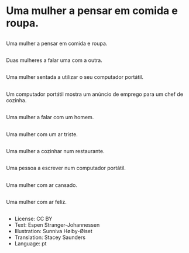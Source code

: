 # Uma mulher a pensar em comida e roupa.

##
Uma mulher a pensar em comida e roupa.

##
Duas mulheres a falar uma com a outra.

##
Uma mulher sentada a utilizar o seu computador portátil.

##
Um computador portátil mostra um anúncio de emprego para um chef de cozinha.

##
Uma mulher a falar com um homem.

##
Uma mulher com um ar triste.

##
Uma mulher a cozinhar num restaurante.

##
Uma pessoa a escrever num computador portátil.

##
Uma mulher com ar cansado.

##
Uma mulher com ar feliz.

##
* License: CC BY
* Text: Espen Stranger-Johannessen
* Illustration: Sunniva Høiby-Øiset
* Translation: Stacey Saunders
* Language: pt
